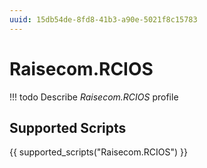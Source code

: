 ```yaml
---
uuid: 15db54de-8fd8-41b3-a90e-5021f8c15783
---
```



# Raisecom.RCIOS


<!-- prettier-ignore -->
!!! todo
    Describe *Raisecom.RCIOS* profile

## Supported Scripts

{{ supported_scripts("Raisecom.RCIOS") }}

